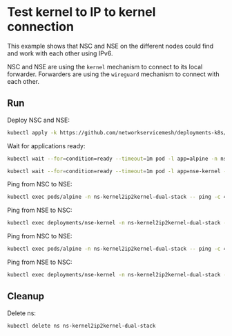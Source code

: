 # Test kernel to IP to kernel connection

This example shows that NSC and NSE on the different nodes could find and work with each other using IPv6.

NSC and NSE are using the `kernel` mechanism to connect to its local forwarder.
Forwarders are using the `wireguard` mechanism to connect with each other.

## Run

Deploy NSC and NSE:
```bash
kubectl apply -k https://github.com/networkservicemesh/deployments-k8s/examples/features/dual-stack/Kernel2IP2Kernel_dual_stack?ref=ff563d37ec1f47ca6db35a489e6364d7690d8387
```

Wait for applications ready:
```bash
kubectl wait --for=condition=ready --timeout=1m pod -l app=alpine -n ns-kernel2ip2kernel-dual-stack
```
```bash
kubectl wait --for=condition=ready --timeout=1m pod -l app=nse-kernel -n ns-kernel2ip2kernel-dual-stack
```

Ping from NSC to NSE:
```bash
kubectl exec pods/alpine -n ns-kernel2ip2kernel-dual-stack -- ping -c 4 2001:db8::
```

Ping from NSE to NSC:
```bash
kubectl exec deployments/nse-kernel -n ns-kernel2ip2kernel-dual-stack -- ping -c 4 2001:db8::1
```

Ping from NSC to NSE:
```bash
kubectl exec pods/alpine -n ns-kernel2ip2kernel-dual-stack -- ping -c 4 172.16.1.100
```

Ping from NSE to NSC:
```bash
kubectl exec deployments/nse-kernel -n ns-kernel2ip2kernel-dual-stack -- ping -c 4 172.16.1.101
```
## Cleanup

Delete ns:
```bash
kubectl delete ns ns-kernel2ip2kernel-dual-stack
```
